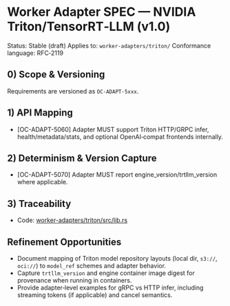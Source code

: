 # Worker Adapter SPEC — NVIDIA Triton/TensorRT‑LLM (v1.0)

Status: Stable (draft)
Applies to: `worker-adapters/triton/`
Conformance language: RFC‑2119

## 0) Scope & Versioning

Requirements are versioned as `OC-ADAPT-5xxx`.

## 1) API Mapping

- [OC-ADAPT-5060] Adapter MUST support Triton HTTP/GRPC infer, health/metadata/stats, and optional OpenAI‑compat frontends internally.

## 2) Determinism & Version Capture

- [OC-ADAPT-5070] Adapter MUST report engine_version/trtllm_version where applicable.

## 3) Traceability

- Code: [worker-adapters/triton/src/lib.rs](../worker-adapters/triton/src/lib.rs)

## Refinement Opportunities

- Document mapping of Triton model repository layouts (local dir, `s3://`, `oci://`) to `model_ref` schemes and adapter behavior.
- Capture `trtllm_version` and engine container image digest for provenance when running in containers.
- Provide adapter‑level examples for gRPC vs HTTP infer, including streaming tokens (if applicable) and cancel semantics.
